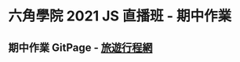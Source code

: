 # 六角學院 2021 JS 直播班 - 期中作業

## 期中作業 GitPage - [旅遊行程網](https://ys60123in.github.io/JS2021-MidTermAssignment/)
